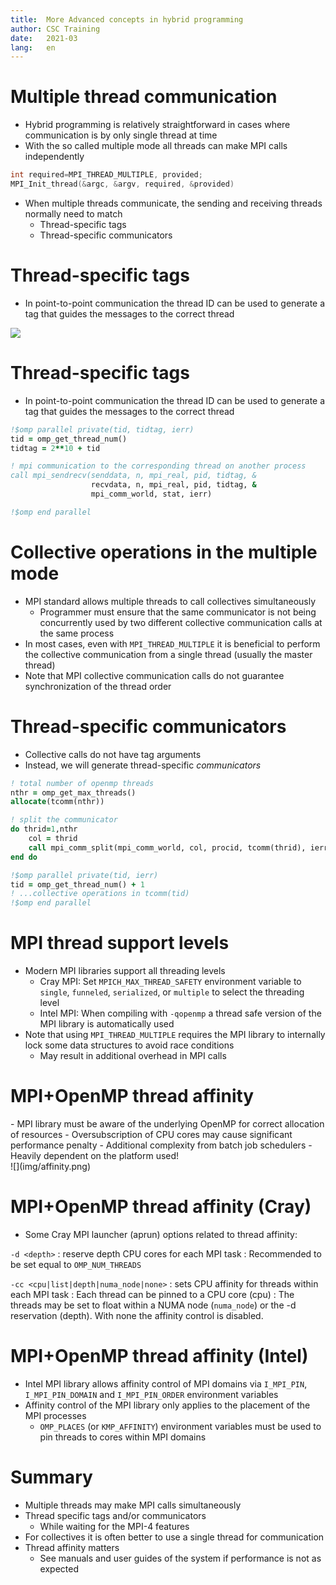 ```yaml
---
title:  More Advanced concepts in hybrid programming
author: CSC Training
date:   2021-03
lang:   en
---
```



# Multiple thread communication

- Hybrid programming is relatively straightforward in cases where
  communication is by only single thread at time
- With the so called multiple mode all threads can make MPI calls
  independently

```c
int required=MPI_THREAD_MULTIPLE, provided;
MPI_Init_thread(&argc, &argv, required, &provided)
```

- When multiple threads communicate, the sending and receiving threads
  normally need to match
    - Thread-specific tags
    - Thread-specific communicators


# Thread-specific tags

- In point-to-point communication the thread ID can be used to
  generate a tag that guides the messages to the correct thread

![](img/multiple-thread-communication.png)


# Thread-specific tags

- In point-to-point communication the thread ID can be used to
  generate a tag that guides the messages to the correct thread

```fortran
!$omp parallel private(tid, tidtag, ierr)
tid = omp_get_thread_num()
tidtag = 2**10 + tid

! mpi communication to the corresponding thread on another process
call mpi_sendrecv(senddata, n, mpi_real, pid, tidtag, &
                  recvdata, n, mpi_real, pid, tidtag, &
                  mpi_comm_world, stat, ierr)

!$omp end parallel
```


# Collective operations in the multiple mode

- MPI standard allows multiple threads to call collectives simultaneously
    - Programmer must ensure that the same communicator is not being
      concurrently used by two different collective communication calls at
      the same process
- In most cases, even with `MPI_THREAD_MULTIPLE` it is beneficial to
  perform the collective communication from a single thread (usually the
  master thread)
- Note that MPI collective communication calls do not guarantee
  synchronization of the thread order


# Thread-specific communicators

- Collective calls do not have tag arguments
- Instead, we will generate thread-specific *communicators*

```fortran
! total number of openmp threads
nthr = omp_get_max_threads()
allocate(tcomm(nthr))

! split the communicator
do thrid=1,nthr
    col = thrid
    call mpi_comm_split(mpi_comm_world, col, procid, tcomm(thrid), ierr)
end do

!$omp parallel private(tid, ierr)
tid = omp_get_thread_num() + 1
! ...collective operations in tcomm(tid)
!$omp end parallel
```


# MPI thread support levels

- Modern MPI libraries support all threading levels
    - Cray MPI: Set `MPICH_MAX_THREAD_SAFETY` environment variable to
      `single`, `funneled`, `serialized`, or `multiple` to select the
      threading level
    - Intel MPI: When compiling with `-qopenmp` a thread safe version of the
      MPI library is automatically used
- Note that using `MPI_THREAD_MULTIPLE` requires the MPI library to
  internally lock some data structures to avoid race conditions
    - May result in additional overhead in MPI calls


# MPI+OpenMP thread affinity

<div class="column">
- MPI library must be aware of the underlying OpenMP for correct
  allocation of resources
    - Oversubscription of CPU cores may cause significant performance
      penalty
- Additional complexity from batch job schedulers
- Heavily dependent on the platform used!
</div>

<div class="column">
![](img/affinity.png)
</div>


# MPI+OpenMP thread affinity (Cray)

- Some Cray MPI launcher (aprun) options related to thread affinity:

`-d <depth>`
  : reserve depth CPU cores for each MPI task
    : Recommended to be set equal to `OMP_NUM_THREADS`

`-cc <cpu|list|depth|numa_node|none>`
  : sets CPU affinity for threads within each MPI task
    : Each thread can be pinned to a CPU core (cpu)
    : The threads may be set to float within a NUMA node (`numa_node`) or
      the -d reservation (depth). With none the affinity control is
      disabled.


# MPI+OpenMP thread affinity (Intel)

- Intel MPI library allows affinity control of MPI domains via
  `I_MPI_PIN`, `I_MPI_PIN_DOMAIN` and `I_MPI_PIN_ORDER` environment
  variables
- Affinity control of the MPI library only applies to the placement of the
  MPI processes
    - `OMP_PLACES` (or `KMP_AFFINITY`) environment variables must be used to
      pin threads to cores within MPI domains


# Summary

- Multiple threads may make MPI calls simultaneously
- Thread specific tags and/or communicators
    - While waiting for the MPI-4 features
- For collectives it is often better to use a single thread for
  communication
- Thread affinity matters
    - See manuals and user guides of the system if performance is not as
      expected
